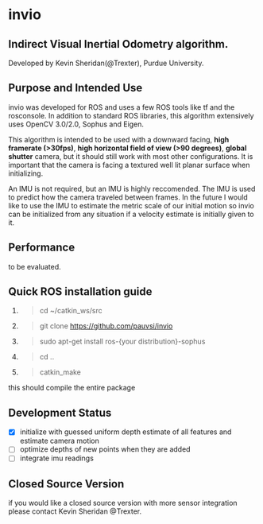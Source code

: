 # invio
## Indirect Visual Inertial Odometry algorithm.
Developed by Kevin Sheridan(@Trexter), Purdue University.

## Purpose and Intended Use
invio was developed for ROS and uses a few ROS tools like tf and the rosconsole. In addition to standard ROS libraries, this algorithm extensively uses OpenCV 3.0/2.0, Sophus and Eigen.

This algorithm is intended to be used with a downward facing, **high framerate (>30fps)**, **high horizontal field of view (>90 degrees)**, **global shutter** camera, but it should still work with most other configurations. It is important that the camera is facing a textured well lit planar surface when initializing.

An IMU is not required, but an IMU is highly reccomended. The IMU is used to predict how the camera traveled between frames. In the future I would like to use the IMU to estimate the metric scale of our initial motion so invio can be initialized from any situation if a velocity estimate is initially given to it.

## Performance
to be evaluated.

## Quick ROS installation guide

1. >cd ~/catkin_ws/src
2. >git clone https://github.com/pauvsi/invio
3. >sudo apt-get install ros-{your distribution}-sophus
4. >cd ..
5. >catkin_make

this should compile the entire package

## Development Status

- [x] initialize with guessed uniform depth estimate of all features and estimate camera motion
- [ ] optimize depths of new points when they are added
- [ ] integrate imu readings

## Closed Source Version

if you would like a closed source version with more sensor integration please contact Kevin Sheridan @Trexter.
